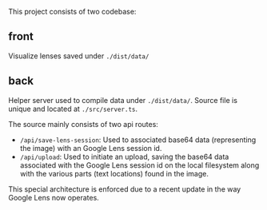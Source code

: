 This project consists of two codebase:

## front

Visualize lenses saved under `./dist/data/`

## back

Helper server used to compile data under `./dist/data/`.
Source file is unique and located at `./src/server.ts`.

The source mainly consists of two api routes:

- `/api/save-lens-session`: Used to associated base64 data (representing the image) with an Google Lens session id.
- `/api/upload`: Used to initiate an upload, saving the base64 data associated with the Google Lens session id on the local filesystem along with the various parts (text locations) found in the image.

This special architecture is enforced due to a recent update in the way Google Lens now operates.
